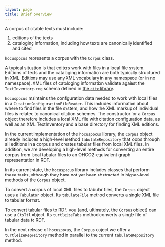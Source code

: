 ```yaml
---
layout: page
title: Brief overview
---
```



A corpus of citable texts must include:

1. editions of the texts
2. cataloging information, including how texts are canonically identified and cited

`hocuspocus` represents a corpus with the `Corpus` class.

A typical situation is that editors work with files in a local file system.  Editions of texts and the cataloging information are both typically structured in XML.  Editions may use any XML vocabulary in any namespace (or in no namespace).  XML files of cataloging information validate against the `TextInventory.rng` schema defined in [the `cite` library](http://cite-architecture.github.io/cite/).

`hocuspocus` maintains the configuration data needed to work with local files in a `CitationConfigurationFileReader`.  This includes information about where to find files in the file system, and how the XML markup of individual files is related to canonical citation schemes.  The constructor for a `Corpus` object therefore includes a local XML file with citation configuration data, as well as an XML TextInventory and a base directory for finding XML editions.

In the current implementation of the `hocuspocus` library, the `Corpus` object  already includes a high-level method `tabulateRepository` that loops through all editions in a corpus and creates tabular files from local XML files.  In addition, we are developing a high-level methods for converting an entire corpus from local tabular files to an  OHCO2-equivalent graph representation in RDF.

In its current state, the `hocuspocus` library includes classes that perform these tasks, although they have not yet been abstracted in higher-level methods of the  `Corpus` object.

To convert a corpus of local XML files to tabular files, the `Corpus` object uses a `Tabulator` object.  Its `tabulateFile` method converts a single XML file to tabular format.

To convert tabular files to RDF, you (and, ultimately, the `Corpus` object) can use a `CtsTtl` object.  Its `turtleizeTabs` method converts a single file of tabular data to RDF.

In the next release of `hocuspocus`, the `Corpus` object we offer a `turtleizeRepository` method in parallel to the current `tabulateRepository` method.
